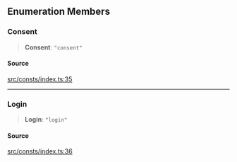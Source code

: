 ## Enumeration Members

### Consent

> **Consent**: `"consent"`

#### Source

[src/consts/index.ts:35](https://github.com/logto-io/js/blob/54d7193/packages/js/src/consts/index.ts#L35)

---

### Login

> **Login**: `"login"`

#### Source

[src/consts/index.ts:36](https://github.com/logto-io/js/blob/54d7193/packages/js/src/consts/index.ts#L36)
